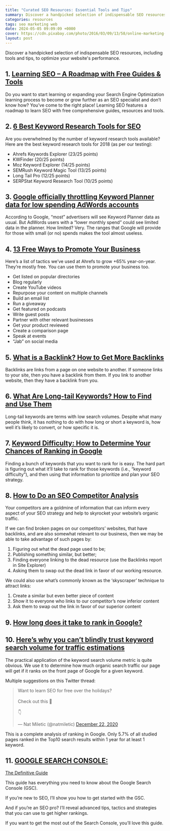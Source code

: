 ```yaml
---
title: "Curated SEO Resources: Essential Tools and Tips"
summary: Discover a handpicked selection of indispensable SEO resources, including tools and tips, to optimize your website's performance.
categories: resources
tags: seo marketing web
date: 2024-05-05 09:09:09 +0000
cover: https://cdn.pixabay.com/photo/2016/03/09/13/58/online-marketing-1246457_1280.jpg
layout: post
---
```


Discover a handpicked selection of indispensable SEO resources, including tools and tips, to optimize your website's performance.

## 1. <a href="https://learningseo.io/" target="_blank"> Learning SEO – A Roadmap with Free Guides & Tools</a>

Do you want to start learning or expanding your Search Engine Optimization learning process to become or grow further as an SEO specialist and don’t know how? You’ve come to the right place! Learning SEO features a roadmap to learn SEO with free comprehensive guides, resources and tools. 

## 2. <a href="https://ahrefs.com/blog/best-keyword-research-tools/" target="_blank">6 Best Keyword Research Tools for SEO</a>

Are you overwhelmed by the number of keyword research tools available? Here are the best keyword research tools for 2018 (as per our testing):

- Ahrefs Keywords Explorer (23/25 points)
- KWFinder (20/25 points)
- Moz Keyword Explorer (14/25 points)
- SEMRush Keyword Magic Tool (13/25 points)
- Long Tail Pro (12/25 points)
- SERPStat Keyword Research Tool (10/25 points)

## 3. <a href="https://searchengineland.com/google-officially-throttling-keyword-planner-data-low-spending-adwords-accounts-255795" target="_blank">Google officially throttling Keyword Planner data for low spending AdWords accounts</a>

According to Google, “most” advertisers will see Keyword Planner data as usual. But AdWords users with a “lower monthly spend” could see limited data in the planner. How limited? Very. The ranges that Google will provide for those with small (or no) spends makes the tool almost useless. 

## 4. <a href="https://ahrefs.com/blog/how-to-promote-your-business/" target="_blank">13 Free Ways to Promote Your Business</a>

Here’s a list of tactics we’ve used at Ahrefs to grow +65% year-on-year. They’re mostly free. You can use them to promote your business too.

- Get listed on popular directories
- Blog regularly
- Create YouTube videos
- Repurpose your content on multiple channels
- Build an email list
- Run a giveaway
- Get featured on podcasts
- Write guest posts
- Partner with other relevant businesses
- Get your product reviewed
- Create a comparison page
- Speak at events
- “Jab” on social media

## 5. <a href="https://ahrefs.com/blog/what-are-backlinks/" target="_blank">What is a Backlink? How to Get More Backlinks</a>

Backlinks are links from a page on one website to another. If someone links to your site, then you have a backlink from them. If you link to another website, then they have a backlink from you.

## 6. <a href="https://ahrefs.com/blog/long-tail-keywords/" target="_blank">What Are Long-tail Keywords? How to Find and Use Them</a>

Long-tail keywords are terms with low search volumes. Despite what many people think, it has nothing to do with how long or short a keyword is, how well it’s likely to convert, or how specific it is.

## 7. <a href="https://ahrefs.com/blog/keyword-difficulty/" target="_blank">Keyword Difficulty: How to Determine Your Chances of Ranking in Google</a>

Finding a bunch of keywords that you want to rank for is easy. The hard part is figuring out what it’ll take to rank for those keywords (i.e., “keyword difficulty”), and then using that information to prioritize and plan your SEO strategy.

## 8. <a href="https://ahrefs.com/blog/competitive-analysis/" target="_blank">How to Do an SEO Competitor Analysis</a>

Your competitors are a goldmine of information that can inform every aspect of your SEO strategy and help to skyrocket your website’s organic traffic.

If we can find broken pages on our competitors’ websites, that have backlinks, and are also somewhat relevant to our business, then we may be able to take advantage of such pages by:

1. Figuring out what the dead page used to be;
2. Publishing something similar, but better;
3. Finding everyone linking to the dead resource (use the Backlinks report in Site Explorer)
4. Asking them to swap out the dead link in favor of our working resource.

We could also use what’s commonly known as the ‘skyscraper’ technique to attract links:

1. Create a similar but even better piece of content
2. Show it to everyone who links to our competitor’s now inferior content
3. Ask them to swap out the link in favor of our superior content


## 9. <a href="https://ahrefs.com/blog/how-long-does-it-take-to-rank/" target="_blank">How long does it take to rank in Google?</a>

## 10. <a href="https://ahrefs.com/blog/keyword-traffic-estimation/" target="_blank">Here’s why you can’t blindly trust keyword search volume for traffic estimations</a>

The practical application of the keyword search volume metric is quite obvious. We use it to determine how much organic search traffic our page will get if it ranks on the front page of Google for a given keyword. 

Multiple suggestions on this Twitter thread:

<blockquote class="twitter-tweet"><p lang="en" dir="ltr">Want to learn SEO for free over the holidays?<br><br>Check out this 🧵<br><br>👇</p>&mdash; Nat Miletic (@natmiletic) <a href="https://twitter.com/natmiletic/status/1341424785746640896?ref_src=twsrc%5Etfw">December 22, 2020</a></blockquote> <script async src="https://platform.twitter.com/widgets.js" charset="utf-8"></script>

This is a complete analysis of ranking in Google. Only 5.7% of all studied pages ranked in the Top10 search results within 1 year for at least 1 keyword.

## 11. <a href="https://backlinko.com/google-search-console" target="_blank">GOOGLE SEARCH CONSOLE:
The Definitive Guide</a>

This guide has everything you need to know about the Google Search Console (GSC).

If you’re new to SEO, I’ll show you how to get started with the GSC.

And if you’re an SEO pro? I’ll reveal advanced tips, tactics and strategies that you can use to get higher rankings.

If you want to get the most out of the Search Console, you’ll love this guide.
